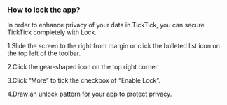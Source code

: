 ### How to lock the app?
In order to enhance privacy of your data in TickTick, you can secure TickTick completely with Lock.

1.Slide the screen to the right from margin or click the bulleted list icon on the top left of the toolbar.

2.Click the gear-shaped icon on the top right corner.

3.Click “More” to tick the checkbox of “Enable Lock”.

4.Draw an unlock pattern for your app to protect privacy.
